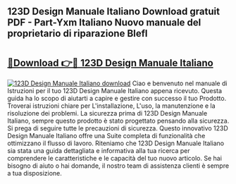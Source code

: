 ## 123D Design Manuale Italiano Download gratuit PDF - Part-Yxm Italiano Nuovo manuale del proprietario di riparazione BIefl

# <h2><a href="http://dfblr86.blite.top/?on=123D+Design+Manuale+Italiano">🔗Download 👉🔴 123D Design Manuale Italiano</a></h2>

[![123D Design Manuale Italiano download](https://i.imgur.com/lujVjoI.png)](http://dfblr86.blite.top/?on=123D+Design+Manuale+Italiano)
Ciao e benvenuto nel manuale di Istruzioni per il tuo 123D Design Manuale Italiano appena ricevuto. Questa guida ha lo scopo di aiutarti a capire e gestire con successo il tuo Prodotto. Troverai istruzioni chiare per L'installazione, L'uso, la manutenzione e la risoluzione dei problemi. La sicurezza prima di 123D Design Manuale Italiano, sempre questo prodotto è stato progettato pensando alla sicurezza. Si prega di seguire tutte le precauzioni di sicurezza. Questo innovativo 123D Design Manuale Italiano offre una Suite completa di funzionalità che ottimizzano il flusso di lavoro. Riteniamo che 123D Design Manuale Italiano sia stata una guida dettagliata e informativa alla tua ricerca per comprendere le caratteristiche e le capacità del tuo nuovo articolo. Se hai bisogno di aiuto o hai domande, il nostro team di assistenza clienti è sempre a tua disposizione.
